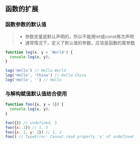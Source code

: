 ## **函数的扩展**

### 函数参数的默认值
> * 参数变量是默认声明的，所以不能用let或const再次声明
> * 通常情况下，定义了默认值的参数，应该是函数的尾参数
```javascript
function log(x, y = 'World') {
  console.log(x, y);
}

log('Hello') // Hello World
log('Hello', 'China') // Hello China
log('Hello', '') // Hello
```

### 与解构赋值默认值结合使用
```javascript
function foo({x, y = 5}) {
  console.log(x, y);
}

foo({}) // undefined, 5
foo({x: 1}) // 1, 5
foo({x: 1, y: 2}) // 1, 2
foo() // TypeError: Cannot read property 'x' of undefined
```

